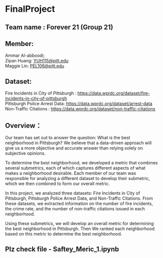 # FinalProject

## Team name : Forever 21 (Group 21)

## Member:  
Ammar Al-abboodi;   
Zipan Huang: YUH115@pitt.edu  
Maggie Lin: PEL106@pitt.edu  

## Dataset: 
Fire Incidents in City of Pittsburgh  : https://data.wprdc.org/dataset/fire-incidents-in-city-of-pittsburgh  
Pittsburgh Police Arrest Data:  https://data.wprdc.org/dataset/arrest-data  
Non-Traffic Citations : https://data.wprdc.org/dataset/non-traffic-citations  

## Overview：
Our team has set out to answer the question: What is the best neighborhood in Pittsburgh? We believe that a data-driven approach will give us a more objective and accurate answer than relying solely on subjective opinions.

To determine the best neighborhood, we developed a metric that combines several submetrics, each of which captures different aspects of what makes a neighborhood desirable. Each member of our team was responsible for analyzing a different dataset to develop their submetric, which we then combined to form our overall metric.

In this project, we analyzed three datasets: Fire Incidents in City of Pittsburgh, Pittsburgh Police Arrest Data, and Non-Traffic Citations. From these datasets, we extracted information on the number of fire incidents, the crime rate, and the number of non-traffic citations issued in each neighborhood.

Using these submetrics, we will develop an overall metric for determining the best neighborhood in Pittsburgh. Then We ranked each neighborhood based on this metric to determine the best neighborhood.

## Plz check file - Saftey_Meric_1.ipynb
